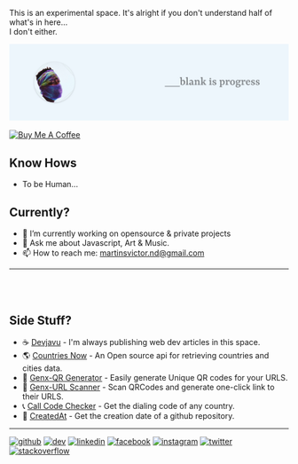 This is an experimental space. It's alright if you don't understand half of what's in here... <br>I don't either.

<img width="600" height="auto" src="https://raw.githubusercontent.com/MartinsOnuoha/MartinsOnuoha/master/media/banner.png">

<a href="https://www.buymeacoffee.com/martinsvicF" target="_blank"><img src="https://cdn.buymeacoffee.com/buttons/v2/default-yellow.png" alt="Buy Me A Coffee" style="height: 60px !important;width: 217px !important;" ></a>

## Know Hows

- To be Human...

## Currently?

- 🔭 I’m currently working on opensource & private projects
- 💬 Ask me about Javascript, Art & Music.
- 📫 How to reach me: martinsvictor.nd@gmail.com

<hr style="margin-bottom: 5rem">

## Side Stuff?

- ☕ [Devjavu](https://devjavu.space) - I'm always publishing web dev articles in this space.
- 🌎 [Countries Now](https://countriesnow.space/) -  An Open source api for retrieving countries and cities data.
- 🔐 [Genx-QR Generator](https://genxqrcode.web.app/) - Easily generate Unique QR codes for your URLS.
- 📠 [Genx-URL Scanner](https://genxscanner.web.app/) - Scan QRCodes and generate one-click link to their URLS.
- 📞 [Call Code Checker](https://call-code-checker.surge.sh/) - Get the dialing code of any country.
- 📅 [CreatedAt](https://github.com/MartinsOnuoha/created_at) - Get the creation date of a github repository.


<hr>

[<img src='https://cdn.jsdelivr.net/npm/simple-icons@3.0.1/icons/github.svg' alt='github' height='20'>](https://github.com/MartinsOnuoha)  [<img src='https://cdn.jsdelivr.net/npm/simple-icons@3.0.1/icons/dev-dot-to.svg' alt='dev' height='20'>](https://dev.to/martinsonuoha)  [<img src='https://cdn.jsdelivr.net/npm/simple-icons@3.0.1/icons/linkedin.svg' alt='linkedin' height='20'>](https://www.linkedin.com/in/victor-onuoha-martins/)  [<img src='https://cdn.jsdelivr.net/npm/simple-icons@3.0.1/icons/facebook.svg' alt='facebook' height='20'>](https://www.facebook.com/phatOnuoha)  [<img src='https://cdn.jsdelivr.net/npm/simple-icons@3.0.1/icons/instagram.svg' alt='instagram' height='20'>](https://www.instagram.com/__renaissancehumanist/)  [<img src='https://cdn.jsdelivr.net/npm/simple-icons@3.0.1/icons/twitter.svg' alt='twitter' height='20'>](https://twitter.com/OnuohaOfficial)  [<img src='https://cdn.jsdelivr.net/npm/simple-icons@3.0.1/icons/stackoverflow.svg' alt='stackoverflow' height='20'>](https://stackoverflow.com/users/6948483/martinsonuoha)
